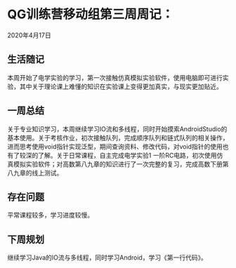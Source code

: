 # QG训练营移动组第三周周记：
2020年4月17日

## 生活随记

本周开始了电学实验的学习，第一次接触仿真模拟实验软件，使用电脑即可进行实验，其中关于理论课上难懂的知识在实验课上变得更加真实，与现实更加贴近。

## 一周总结

关于专业知识学习，本周继续学习IO流和多线程，同时开始摸索AndroidStudio的基本使用。关于考核作业，初次接触队列，完成顺序队列和链式队列的相关操作，进而思考使用void指针实现泛型，期间查询资料、修改代码，对void指针的使用也有了较深的了解。关于日常课程，自主完成电学实验1 一阶RC电路，初次使用仿真模拟实验软件；对高数第八九章的知识进行了一次完整的复习，完成高数下册第八九章的线上测试。



## 存在问题

平常课程较多，学习进度较慢。



## 下周规划

继续学习Java的IO流与多线程，同时学习Android，学习《第一行代码》。

